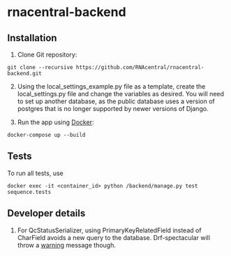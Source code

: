 # rnacentral-backend

## Installation

1. Clone Git repository:

  ```
  git clone --recursive https://github.com/RNAcentral/rnacentral-backend.git
  ```

2. Using the local_settings_example.py file as a template, create the local_settings.py file
and change the variables as desired. You will need to set up another database, as the public database
uses a version of postgres that is no longer supported by newer versions of Django.

3. Run the app using [Docker](https://www.docker.com):

  ```
  docker-compose up --build
  ```

## Tests

To run all tests, use

  ```
  docker exec -it <container_id> python /backend/manage.py test sequence.tests
  ```

## Developer details

1. For QcStatusSerializer, using PrimaryKeyRelatedField instead of CharField avoids a 
new query to the database. Drf-spectacular will throw a [warning](https://stackoverflow.com/questions/63078096/django-rest-framework-why-does-primarykeyrelatedfield-document-as-a-string-in-t)
message though.
